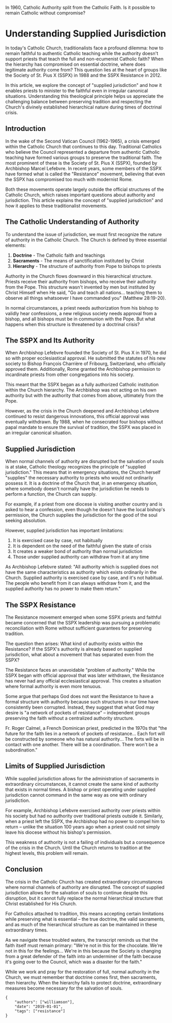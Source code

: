 In 1960, Catholic Authority split from the Catholic Faith.
Is it possible to remain Catholic without compromise?

# Understanding Supplied Jurisdiction

In today's Catholic Church, traditionalists face a profound dilemma: how to 
remain faithful to authentic Catholic teaching while the authority doesn't 
support priests that teach the full and non-ecumenist Catholic faith? When 
the hierarchy has compromised on essential doctrine, where does legitimate 
authority come from? This question lies at the heart of groups like the Society 
of St. Pius X (SSPX) in 1988 and the SSPX Resistance in 2012. 

In this article, we explore the concept of "supplied jurisdiction" and how 
it enables priests to minister to the faithful even in irregular canonical 
situations. Understanding this theological principle helps us appreciate 
the challenging balance between preserving tradition and respecting the 
Church's divinely established hierarchical nature during times of doctrinal crisis.

## Introduction

In the wake of the Second Vatican Council (1962-1965), a crisis emerged within 
the Catholic Church that continues to this day. Traditional Catholics who 
believe the Council represented a departure from authentic Catholic teaching 
have formed various groups to preserve the traditional faith. The most prominent 
of these is the Society of St. Pius X (SSPX), founded by Archbishop Marcel Lefebvre. 
In recent years, some members of the SSPX have formed what is called the "Resistance" 
movement, believing that even the SSPX has compromised too much with modernist Rome.

Both these movements operate largely outside the official structures of the Catholic 
Church, which raises important questions about authority and jurisdiction. This 
article explains the concept of "supplied jurisdiction" and how it applies to these 
traditionalist movements.

## The Catholic Understanding of Authority

To understand the issue of jurisdiction, we must first recognize the nature of 
authority in the Catholic Church. The Church is defined by three essential elements:

1. **Doctrine** - The Catholic faith and teachings
2. **Sacraments** - The means of sanctification instituted by Christ
3. **Hierarchy** - The structure of authority from Pope to bishops to priests

Authority in the Church flows downward in this hierarchical structure. Priests receive 
their authority from bishops, who receive their authority from the Pope. This structure 
wasn't invented by men but instituted by Christ Himself when He said, "Go and teach 
all nations... teaching them to observe all things whatsoever I have commanded you" (Matthew 28:19-20).

In normal circumstances, a priest needs authorization from his bishop to validly hear 
confessions, a new religious society needs approval from a bishop, and all bishops must 
be in communion with the Pope. But what happens when this structure is threatened by 
a doctrinal crisis?

## The SSPX and Its Authority

When Archbishop Lefebvre founded the Society of St. Pius X in 1970, he did so with 
proper ecclesiastical approval. He submitted the statutes of his new society to Bishop 
François Charrière of Fribourg, Switzerland, who officially approved them. Additionally, 
Rome granted the Archbishop permission to incardinate priests from other congregations 
into his society.

This meant that the SSPX began as a fully authorized Catholic institution within the 
Church hierarchy. The Archbishop was not acting on his own authority but with the 
authority that comes from above, ultimately from the Pope.

However, as the crisis in the Church deepened and Archbishop Lefebvre continued to 
resist dangerous innovations, this official approval was eventually withdrawn. By 1988, 
when he consecrated four bishops without papal mandate to ensure the survival of 
tradition, the SSPX was placed in an irregular canonical situation.

## Supplied Jurisdiction

When normal channels of authority are disrupted but the salvation of souls is at stake, 
Catholic theology recognizes the principle of "supplied jurisdiction." This means that 
in emergency situations, the Church herself "supplies" the necessary authority to priests 
who would not ordinarily possess it. It is a doctrine of the Church that, in an emergency 
situation, where somebody doesn't normally have the jurisdiction he needs to perform a 
function, the Church can supply.

For example, if a priest from one diocese is visiting another country and is asked to hear 
a confession, even though he doesn't have the local bishop's permission, the Church supplies 
the jurisdiction for the good of the soul seeking absolution.

However, supplied jurisdiction has important limitations:

1. It is exercised case by case, not habitually
2. It is dependent on the need of the faithful given the state of crisis
3. It creates a weaker bond of authority than normal jurisdiction
4. Those under supplied authority can withdraw from it at any time

As Archbishop Lefebvre stated: "All authority which is supplied does not have the same 
characteristics as authority which exists ordinarily in the Church. Supplied authority 
is exercised case by case, and it's not habitual. The people who benefit from it can 
always withdraw from it, and the supplied authority has no power to make them return."

## The SSPX Resistance

The Resistance movement emerged when some SSPX priests and faithful became concerned 
that the SSPX leadership was pursuing a problematic reconciliation with Rome without 
sufficient guarantees for preserving tradition.

The question then arises: What kind of authority exists within the Resistance? If the 
SSPX's authority is already based on supplied jurisdiction, what about a movement 
that has separated even from the SSPX?

The Resistance faces an unavoidable "problem of authority." While the SSPX began with 
official approval that was later withdrawn, the Resistance has never had any official 
ecclesiastical approval. This creates a situation where formal authority is even more tenuous.

Some argue that perhaps God does not want the Resistance to have a formal structure with 
authority because such structures in our time have consistently been corrupted. Instead, 
they suggest that what God may desire is "a network of pockets of resistance" – independent 
groups preserving the faith without a centralized authority structure.

Fr. Roger Calmel, a French Dominican priest, predicted in the 1970s that "the future for 
the faith lies in a network of pockets of resistance... Each fort will be constructed by 
someone who has natural authority... The forts will be in contact with one another. 
There will be a coordination. There won't be a subordination."

## Limits of Supplied Jurisdiction

While supplied jurisdiction allows for the administration of sacraments in extraordinary 
circumstances, it cannot create the same kind of authority that exists in normal times. 
A bishop or priest operating under supplied jurisdiction cannot command in the same way 
as one with ordinary jurisdiction.

For example, Archbishop Lefebvre exercised authority over priests within his society but 
had no authority over traditional priests outside it. Similarly, when a priest left the SSPX, 
the Archbishop had no power to compel him to return – unlike the situation 100 years ago 
when a priest could not simply leave his diocese without his bishop's permission.

This weakness of authority is not a failing of individuals but a consequence of the crisis 
in the Church. Until the Church returns to tradition at the highest levels, this problem will remain.

## Conclusion

The crisis in the Catholic Church has created extraordinary circumstances where normal 
channels of authority are disrupted. The concept of supplied jurisdiction allows for the 
salvation of souls to continue despite this disruption, but it cannot fully replace the 
normal hierarchical structure that Christ established for His Church.

For Catholics attached to tradition, this means accepting certain limitations while 
preserving what is essential – the true doctrine, the valid sacraments, and as much 
of the hierarchical structure as can be maintained in these extraordinary times.

As we navigate these troubled waters, the transcript reminds us that the faith itself 
must remain primary: "We're not in this for the chocolate. We're not in this for the 
feelings... We're in this because the Society is changing from a great defender of the 
faith into an underminer of the faith because it's going over to the Council, 
which was a disaster for the faith."

While we work and pray for the restoration of full, normal authority in the Church, we 
must remember that doctrine comes first, then sacraments, then hierarchy. When the 
hierarchy fails to protect doctrine, extraordinary measures become necessary 
for the salvation of souls.

```
{
    "authors": ["williamson"],
    "date": "2019-01-01",
    "tags": ["resistance"]
}
```